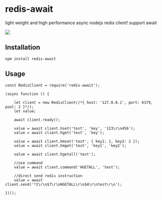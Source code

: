 # redis-await
light weight and high performance async nodejs redis client! support await

![](https://www.travis-ci.org/freeoasoft/redis-await.svg?branch=master)

## Installation
`npm install redis-await`

## Usage
    const RedisClient = require('redis-await');

    (async function () {

        let client = new RedisClient(/*{ host: '127.0.0.1', port: 6379, pool: 2 }*/);
        let value;
        
        await client.ready();
        
        value = await client.hset('test', 'key', '123\r\n456');
        value = await client.hget('test', 'key');

        value = await client.hmset('test', { key1: 1, key2: 2 });
        value = await client.hmget('test', 'key1', 'key2');

        value = await client.hgetall('test');

        //use command
        value = await client.command('HGETALL', 'test');

        //direct send redis instruction
        value = await client.send('*2\r\n$7\r\nHGETALL\r\n$4\r\ntest\r\n');

    })();